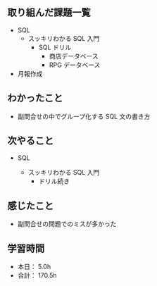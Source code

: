 ## 取り組んだ課題一覧

- SQL
  - スッキリわかる SQL 入門
    - SQL ドリル
      - 商店データベース
      - RPG データベース
- 月報作成

## わかったこと

- 副問合せの中でグループ化する SQL 文の書き方

## 次やること

- SQL

  - スッキリわかる SQL 入門
    - ドリル続き

## 感じたこと

- 副問合せの問題でのミスが多かった

## 学習時間

- 本日： 5.0h
- 合計： 170.5h
